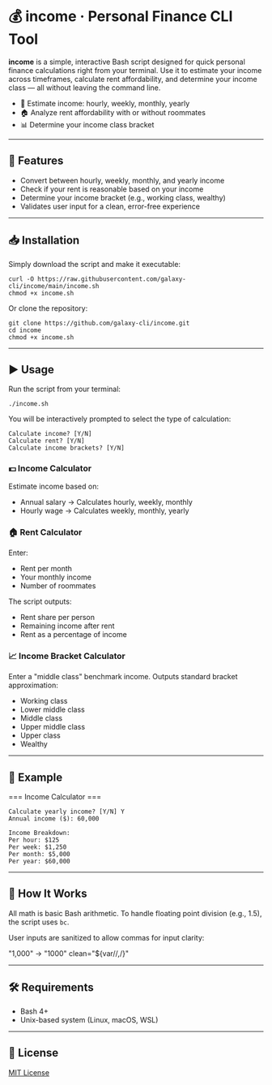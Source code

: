 # 💰 income · Personal Finance CLI Tool

**income** is a simple, interactive Bash script designed for quick personal finance calculations right from your terminal. Use it to estimate your income across timeframes, calculate rent affordability, and determine your income class — all without leaving the command line.

- 🧮 Estimate income: hourly, weekly, monthly, yearly  
- 🏠 Analyze rent affordability with or without roommates  
- 📊 Determine your income class bracket  

---

## 🚀 Features

- Convert between hourly, weekly, monthly, and yearly income
- Check if your rent is reasonable based on your income
- Determine your income bracket (e.g., working class, wealthy)
- Validates user input for a clean, error-free experience

---

## 📥 Installation

Simply download the script and make it executable:

```
curl -O https://raw.githubusercontent.com/galaxy-cli/income/main/income.sh
chmod +x income.sh
```

Or clone the repository:

```
git clone https://github.com/galaxy-cli/income.git
cd income
chmod +x income.sh
```

---

## ▶️ Usage

Run the script from your terminal:

`./income.sh`

You will be interactively prompted to select the type of calculation:

```
Calculate income? [Y/N]
Calculate rent? [Y/N]
Calculate income brackets? [Y/N]
```

### 💵 Income Calculator

Estimate income based on:

- Annual salary → Calculates hourly, weekly, monthly
- Hourly wage → Calculates weekly, monthly, yearly

### 🏠 Rent Calculator

Enter:

- Rent per month
- Your monthly income
- Number of roommates

The script outputs:

- Rent share per person
- Remaining income after rent
- Rent as a percentage of income

### 📈 Income Bracket Calculator

Enter a "middle class" benchmark income. Outputs standard bracket approximation:

- Working class
- Lower middle class
- Middle class
- Upper middle class
- Upper class
- Wealthy

---

## 📌 Example

=== Income Calculator ===
```
Calculate yearly income? [Y/N] Y
Annual income ($): 60,000

Income Breakdown:
Per hour: $125
Per week: $1,250
Per month: $5,000
Per year: $60,000
```
---

## 🧠 How It Works

All math is basic Bash arithmetic. To handle floating point division (e.g., 1.5), the script uses `bc`.

User inputs are sanitized to allow commas for input clarity:

"1,000" → "1000"
clean="${var//,/}"

---

## 🛠 Requirements

- Bash 4+
- Unix-based system (Linux, macOS, WSL)

---

## 📄 License

[MIT License](LICENSE)